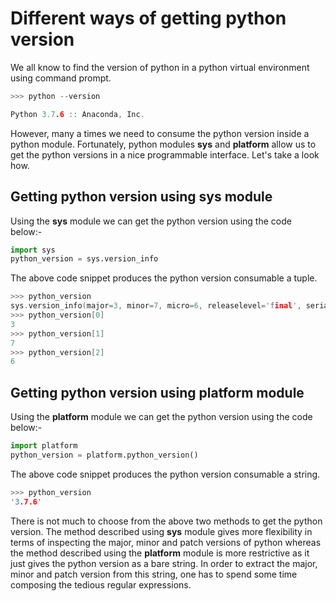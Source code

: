 # Different ways of getting python version

We all know to find the version of python in a python virtual environment using command prompt.

```c
>>> python --version

Python 3.7.6 :: Anaconda, Inc.
```

However, many a times we need to consume the python version inside a python module. Fortunately, python modules **sys** and **platform** allow us to get the python versions in a nice programmable interface. Let's take a look how.

## Getting python version using **sys** module
Using the **sys** module we can get the python version using the code below:-

```python
import sys
python_version = sys.version_info
```

The above code snippet produces the python version consumable a tuple.

```c
>>> python_version
sys.version_info(major=3, minor=7, micro=6, releaselevel='final', serial=0)
>>> python_version[0]
3
>>> python_version[1]
7
>>> python_version[2]
6
```

## Getting python version using **platform** module
Using the **platform** module we can get the python version using the code below:-

```python
import platform
python_version = platform.python_version()
```

The above code snippet produces the python version consumable a string.

```c
>>> python_version
'3.7.6'
```

There is not much to choose from the above two methods to get the python version. The method described using **sys** module gives more flexibility in terms of inspecting the major, minor and patch versions of python whereas the method described using the **platform** module is more restrictive as it just gives the python version as a bare string. In order to extract the major, minor and patch version from this string, one has to spend some time composing the tedious regular expressions.